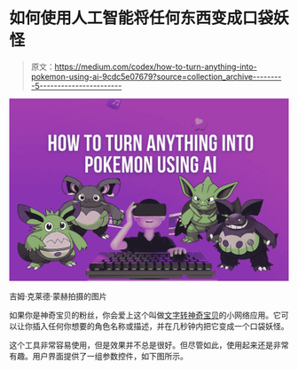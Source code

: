 # 如何使用人工智能将任何东西变成口袋妖怪

> 原文：<https://medium.com/codex/how-to-turn-anything-into-pokemon-using-ai-9cdc5e07679?source=collection_archive---------5----------------------->

![](img/2459f31e1653da2da97a52ef8d50abf3.png)

吉姆·克莱德·蒙赫拍摄的图片

如果你是神奇宝贝的粉丝，你会爱上这个叫做[文字转神奇宝贝](https://replicate.com/lambdal/text-to-pokemon)的小网络应用。它可以让你插入任何你想要的角色名称或描述，并在几秒钟内把它变成一个口袋妖怪。

这个工具非常容易使用，但是效果并不总是很好。但尽管如此，使用起来还是非常有趣。用户界面提供了一组参数控件，如下图所示。